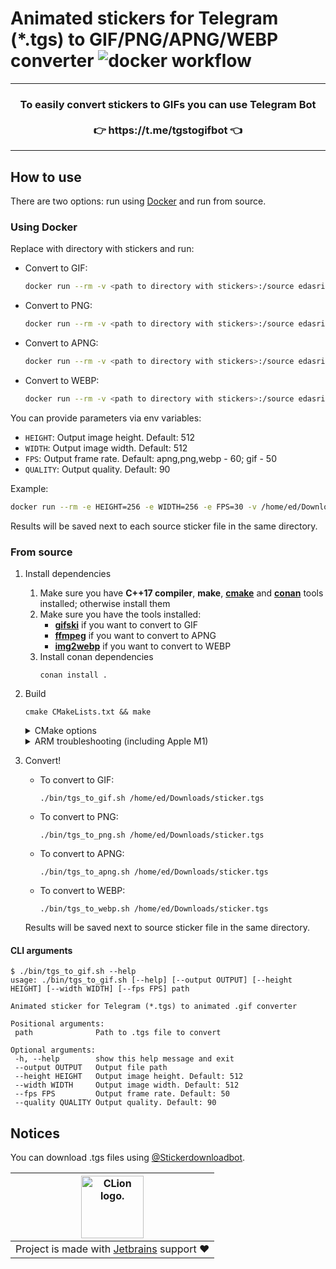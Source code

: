 # Animated stickers for Telegram (*.tgs) to GIF/PNG/APNG/WEBP converter ![docker workflow](https://github.com/ed-asriyan/tgs-to-gif/actions/workflows/ci.yml/badge.svg)

<hr/>
<h3 align="center">
To easily convert stickers to GIFs you can use Telegram Bot</br></br>👉 https://t.me/tgstogifbot 👈
</h3>
<hr/>

## How to use
There are two options: run using [Docker](https://www.docker.com/) and run from source.

### Using Docker
Replace with directory with stickers and run:
- Convert to GIF:
  ```bash
  docker run --rm -v <path to directory with stickers>:/source edasriyan/tgs-to-gif
  ```
- Convert to PNG:
  ```bash
  docker run --rm -v <path to directory with stickers>:/source edasriyan/tgs-to-png
  ```
- Convert to APNG:
  ```bash
  docker run --rm -v <path to directory with stickers>:/source edasriyan/tgs-to-apng
  ```
- Convert to WEBP:
  ```bash
  docker run --rm -v <path to directory with stickers>:/source edasriyan/tgs-to-webp
  ```

You can provide parameters via env variables:
* `HEIGHT`: Output image height. Default: 512
* `WIDTH`: Output image width. Default: 512
* `FPS`: Output frame rate. Default: apng,png,webp - 60; gif - 50
* `QUALITY`: Output quality. Default: 90

Example:
```bash
docker run --rm -e HEIGHT=256 -e WIDTH=256 -e FPS=30 -v /home/ed/Downloads/stickers:/source edasriyan/tgs-to-apng
```

Results will be saved next to each source sticker file in the same directory.

### From source
1. Install dependencies
    1. Make sure you have **C++17 compiler**, **make**, **[cmake](https://cmake.org)** and **[conan](https://conan.io)** tools installed; otherwise install them
    2. Make sure you have the tools installed:
       - **[gifski](https://gif.ski)** if you want to convert to GIF
       - **[ffmpeg](https://ffmpeg.org)** if you want to convert to APNG
       - **[img2webp](https://developers.google.com/speed/webp/docs/img2webp)** if you want to convert to WEBP
    3. Install conan dependencies
       ```terminal
       conan install .
       ```
2. Build
   ```terminal
   cmake CMakeLists.txt && make
   ```
   <details>
       <summary>CMake options</summary>
       <code>TGS_TO_PNG_STATIC_LINKING</code>: enable static linking. Default value: <code>OFF</code> if OS is darwin; otherwise <code>ON</code>

       cmake -DTGS_TO_PNG_STATIC_LINKING=ON CMakeLists.txt && make
       
       cmake -DTGS_TO_PNG_STATIC_LINKING=OFF CMakeLists.txt && make
   </details>
   <details>
       <summary>ARM troubleshooting (including Apple M1)</summary>
       Run the following command and try again:
   
       echo '#if defined(__ARM_NEON__)
   
       #include "vdrawhelper.h"
    
       void memfill32(uint32_t *dest, uint32_t value, int length)
       {
           memset(dest, value, length);
       }
   
       static void color_SourceOver(uint32_t *dest, int length, uint32_t color, uint32_t alpha)
       {
           int ialpha, i;

           if (alpha != 255) color = BYTE_MUL(color, alpha);
           ialpha = 255 - vAlpha(color);
           for (i = 0; i < length; ++i) dest[i] = color + BYTE_MUL(dest[i], ialpha);
       }
   
       void RenderFuncTable::neon()
       {
           updateColor(BlendMode::Src , color_SourceOver);
       }
       #endif
       ' > lib/src/rlottie/src/vector/vdrawhelper_neon.cpp
    </details>
3. Convert!
   - To convert to GIF: 
     ```terminal
     ./bin/tgs_to_gif.sh /home/ed/Downloads/sticker.tgs
     ```
   - To convert to PNG: 
     ```terminal
     ./bin/tgs_to_png.sh /home/ed/Downloads/sticker.tgs
     ```
   - To convert to APNG:
     ```terminal
     ./bin/tgs_to_apng.sh /home/ed/Downloads/sticker.tgs
     ```
   - To convert to WEBP: 
     ```terminal
     ./bin/tgs_to_webp.sh /home/ed/Downloads/sticker.tgs
     ```
   Results will be saved next to source sticker file in the same directory.

#### CLI arguments
```terminal
$ ./bin/tgs_to_gif.sh --help 
usage: ./bin/tgs_to_gif.sh [--help] [--output OUTPUT] [--height HEIGHT] [--width WIDTH] [--fps FPS] path

Animated sticker for Telegram (*.tgs) to animated .gif converter

Positional arguments:
 path              Path to .tgs file to convert

Optional arguments:
 -h, --help        show this help message and exit
 --output OUTPUT   Output file path
 --height HEIGHT   Output image height. Default: 512
 --width WIDTH     Output image width. Default: 512
 --fps FPS         Output frame rate. Default: 50
 --quality QUALITY Output quality. Default: 90
```

## Notices
You can download .tgs files using [@Stickerdownloadbot](https://t.me/Stickerdownloadbot).

|<a href="https://www.jetbrains.com/clion/" ><img src="https://resources.jetbrains.com/storage/products/company/brand/logos/CLion.png" alt="CLion logo." style="height: 100px"></a>|
|--|
|Project is made with [Jetbrains](https://www.jetbrains.com) support ❤️|

